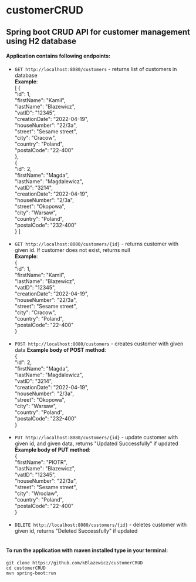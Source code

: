 # customerCRUD
## Spring boot CRUD API for customer management using H2 database 

#### Application contains following endpoints:

+ `GET http://localhost:8080/customers` - returns list of customers in database <br>
  **Example**:<br>
[
    {<br>
        "id": 1,<br>
        "firstName": "Kamil",<br>
        "lastName": "Blazewicz",<br>
        "vatID": "12345",<br>
        "creationDate": "2022-04-19",<br>
        "houseNumber": "22/3a",<br>
        "street": "Sesame street",<br>
        "city": "Cracow",<br>
        "country": "Poland",<br>
        "postalCode": "22-400"<br>
    },<br>
    {<br>
        "id": 2,<br>
        "firstName": "Magda",<br>
        "lastName": "Magdalewicz",<br>
        "vatID": "3214",<br>
        "creationDate": "2022-04-19",<br>
        "houseNumber": "2/3a",<br>
        "street": "Okopowa",<br>
        "city": "Warsaw",<br>
        "country": "Poland",<br>
        "postalCode": "232-400"<br>
    }
]
<br><br>
+ `GET http://localhost:8080/customers/{id}` - returns customer with given id. If customer does not exist, returns null <br>
  **Example**: <br>
{<br>
    "id": 1,<br>
    "firstName": "Kamil",<br>
    "lastName": "Blazewicz",<br>
    "vatID": "12345",<br>
    "creationDate": "2022-04-19",<br>
    "houseNumber": "22/3a",<br>
    "street": "Sesame street",<br>
    "city": "Cracow",<br>
    "country": "Poland",<br>
    "postalCode": "22-400"<br>
}
<br><br>
+ `POST http://localhost:8080/customers` - creates customer with given data
  **Example body of POST method**: <br>
{<br>
    "id": 2,<br>
    "firstName": "Magda",<br>
    "lastName": "Magdalewicz",<br>
    "vatID": "3214",<br>
    "creationDate": "2022-04-19",<br>
    "houseNumber": "2/3a",<br>
    "street": "Okopowa",<br>
    "city": "Warsaw",<br>
    "country": "Poland",<br>
    "postalCode": "232-400"<br>
}
<br><br>
+ `PUT http://localhost:8080/customers/{id}` - update customer with given id, and given data, returns "Updated Successfully" if updated
  **Example body of PUT method**: <br>
    {<br>
        "firstName": "PIOTR",<br>
        "lastName": "Blazewicz",<br>
        "vatID": "12345",<br>
        "houseNumber": "22/3a",<br>
        "street": "Sesame street",<br>
        "city": "Wroclaw",<br>
        "country": "Poland",<br>
        "postalCode": "22-400"<br>
    }
<br><br>
+ `DELETE http://localhost:8080/customers/{id}` - deletes customer with given id, returns "Deleted Successfully" if updated
<br><br>


#### To run the application with maven installed type in your terminal:
  `git clone https://github.com/kBlazewicz/customerCRUD` <br>
  `cd customerCRUD`<br>
  `mvn spring-boot:run`
<br>
